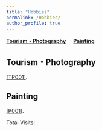 ```yaml
---
title: "Hobbies"
permalink: /Hobbies/
author_profile: true
---
```


**[Tourism・Photography](#fau)** &nbsp; &nbsp; **[Painting](#rau)**


<h2 id="fau">
Tourism・Photography
</h2>

<u>[TP001]</u>. 



<h2 id="rau">
Painting
</h2>

<u>[P001]</u>. 




<script async src="https://npm.elemecdn.com/penndu@1.0.0/bsz.js"></script>
<span id="busuanzi_container_site_pv">Total Visits: <span id="busuanzi_value_site_pv"></span>.</span>
